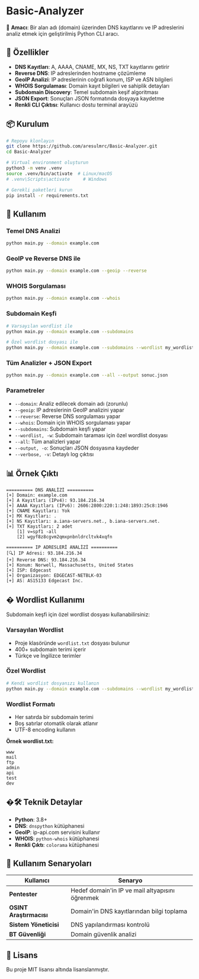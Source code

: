 # Basic-Analyzer

🎯 **Amacı**: Bir alan adı (domain) üzerinden DNS kayıtlarını ve IP adreslerini analiz etmek için geliştirilmiş Python CLI aracı.

## 🚀 Özellikler

- **DNS Kayıtları**: A, AAAA, CNAME, MX, NS, TXT kayıtlarını getirir
- **Reverse DNS**: IP adreslerinden hostname çözümleme
- **GeoIP Analizi**: IP adreslerinin coğrafi konum, ISP ve ASN bilgileri
- **WHOIS Sorgulaması**: Domain kayıt bilgileri ve sahiplik detayları
- **Subdomain Discovery**: Temel subdomain keşif algoritması
- **JSON Export**: Sonuçları JSON formatında dosyaya kaydetme
- **Renkli CLI Çıktısı**: Kullanıcı dostu terminal arayüzü

## 📦 Kurulum

```bash
# Repoyu klonlayın
git clone https://github.com/aresulmrc/Basic-Analyzer.git
cd Basic-Analyzer

# Virtual environment oluşturun
python3 -m venv .venv
source .venv/bin/activate  # Linux/macOS
# .venv\Scripts\activate     # Windows

# Gerekli paketleri kurun
pip install -r requirements.txt
```

## 🔧 Kullanım

### Temel DNS Analizi

```bash
python main.py --domain example.com
```

### GeoIP ve Reverse DNS ile

```bash
python main.py --domain example.com --geoip --reverse
```

### WHOIS Sorgulaması

```bash
python main.py --domain example.com --whois
```

### Subdomain Keşfi

```bash
# Varsayılan wordlist ile
python main.py --domain example.com --subdomains

# Özel wordlist dosyası ile
python main.py --domain example.com --subdomains --wordlist my_wordlist.txt
```

### Tüm Analizler + JSON Export

```bash
python main.py --domain example.com --all --output sonuc.json
```

### Parametreler

- `--domain`: Analiz edilecek domain adı (zorunlu)
- `--geoip`: IP adreslerinin GeoIP analizini yapar
- `--reverse`: Reverse DNS sorgulaması yapar
- `--whois`: Domain için WHOIS sorgulaması yapar
- `--subdomains`: Subdomain keşfi yapar
- `--wordlist, -w`: Subdomain taraması için özel wordlist dosyası
- `--all`: Tüm analizleri yapar
- `--output, -o`: Sonuçları JSON dosyasına kaydeder
- `--verbose, -v`: Detaylı log çıktısı

## 📊 Örnek Çıktı

```
========== DNS ANALİZİ ==========
[+] Domain: example.com
[+] A Kayıtları (IPv4): 93.184.216.34
[+] AAAA Kayıtları (IPv6): 2606:2800:220:1:248:1893:25c8:1946
[+] CNAME Kayıtları: Yok
[+] MX Kayıtları: .
[+] NS Kayıtları: a.iana-servers.net., b.iana-servers.net.
[+] TXT Kayıtları: 2 adet
    [1] v=spf1 -all
    [2] wgyf8z8cgvm2qmxpnbnldrcltvk4xqfn

========== IP ADRESLERİ ANALİZİ ==========
[🔍] IP Adresi: 93.184.216.34
[+] Reverse DNS: 93.184.216.34
[+] Konum: Norwell, Massachusetts, United States
[+] ISP: Edgecast
[+] Organizasyon: EDGECAST-NETBLK-03
[+] AS: AS15133 Edgecast Inc.
```

## � Wordlist Kullanımı

Subdomain keşfi için özel wordlist dosyası kullanabilirsiniz:

### Varsayılan Wordlist
- Proje klasöründe `wordlist.txt` dosyası bulunur
- 400+ subdomain terimi içerir
- Türkçe ve İngilizce terimler

### Özel Wordlist
```bash
# Kendi wordlist dosyanızı kullanın
python main.py --domain example.com --subdomains --wordlist my_wordlist.txt
```

### Wordlist Formatı
- Her satırda bir subdomain terimi
- Boş satırlar otomatik olarak atlanır
- UTF-8 encoding kullanın

**Örnek wordlist.txt:**
```
www
mail
ftp
admin
api
test
dev
```

## �🛠️ Teknik Detaylar

- **Python**: 3.8+
- **DNS**: `dnspython` kütüphanesi
- **GeoIP**: ip-api.com servisini kullanır
- **WHOIS**: `python-whois` kütüphanesi
- **Renkli Çıktı**: `colorama` kütüphanesi

## 🎯 Kullanım Senaryoları

| Kullanıcı               | Senaryo                                         |
| ----------------------- | ----------------------------------------------- |
| **Pentester**           | Hedef domain'in IP ve mail altyapısını öğrenmek |
| **OSINT Araştırmacısı** | Domain'in DNS kayıtlarından bilgi toplama       |
| **Sistem Yöneticisi**   | DNS yapılandırması kontrolü                     |
| **BT Güvenliği**        | Domain güvenlik analizi                         |

## 📄 Lisans

Bu proje MIT lisansı altında lisanslanmıştır.
